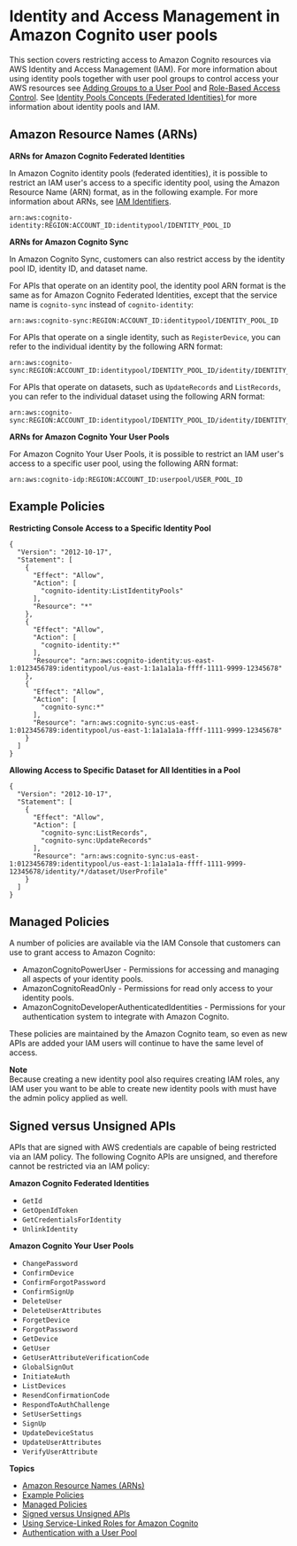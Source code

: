 # Identity and Access Management in Amazon Cognito user pools<a name="resource-permissions"></a>

This section covers restricting access to Amazon Cognito resources via AWS Identity and Access Management \(IAM\)\. For more information about using identity pools together with user pool groups to control access your AWS resources see [Adding Groups to a User Pool](cognito-user-pools-user-groups.md) and [Role\-Based Access Control](role-based-access-control.md)\. See [Identity Pools Concepts \(Federated Identities\) ](concepts.md) for more information about identity pools and IAM\.

## Amazon Resource Names \(ARNs\)<a name="amazon-cognito-amazon-resource-names"></a>

**ARNs for Amazon Cognito Federated Identities**

In Amazon Cognito identity pools \(federated identities\), it is possible to restrict an IAM user's access to a specific identity pool, using the Amazon Resource Name \(ARN\) format, as in the following example\. For more information about ARNs, see [IAM Identifiers](https://docs.aws.amazon.com/IAM/latest/UserGuide/reference_identifiers.html)\.

```
arn:aws:cognito-identity:REGION:ACCOUNT_ID:identitypool/IDENTITY_POOL_ID
```

**ARNs for Amazon Cognito Sync**

In Amazon Cognito Sync, customers can also restrict access by the identity pool ID, identity ID, and dataset name\.

For APIs that operate on an identity pool, the identity pool ARN format is the same as for Amazon Cognito Federated Identities, except that the service name is `cognito-sync` instead of `cognito-identity`:

```
arn:aws:cognito-sync:REGION:ACCOUNT_ID:identitypool/IDENTITY_POOL_ID
```

For APIs that operate on a single identity, such as `RegisterDevice`, you can refer to the individual identity by the following ARN format:

```
arn:aws:cognito-sync:REGION:ACCOUNT_ID:identitypool/IDENTITY_POOL_ID/identity/IDENTITY_ID
```

For APIs that operate on datasets, such as `UpdateRecords` and `ListRecords`, you can refer to the individual dataset using the following ARN format:

```
arn:aws:cognito-sync:REGION:ACCOUNT_ID:identitypool/IDENTITY_POOL_ID/identity/IDENTITY_ID/dataset/DATASET_NAME
```

**ARNs for Amazon Cognito Your User Pools**

For Amazon Cognito Your User Pools, it is possible to restrict an IAM user's access to a specific user pool, using the following ARN format:

```
arn:aws:cognito-idp:REGION:ACCOUNT_ID:userpool/USER_POOL_ID
```

## Example Policies<a name="amazon-cognito-example-policies"></a>

**Restricting Console Access to a Specific Identity Pool**

```
{
  "Version": "2012-10-17",
  "Statement": [
    {
      "Effect": "Allow",
      "Action": [
        "cognito-identity:ListIdentityPools"
      ],
      "Resource": "*"
    },
    {
      "Effect": "Allow",
      "Action": [
        "cognito-identity:*"
      ],
      "Resource": "arn:aws:cognito-identity:us-east-1:0123456789:identitypool/us-east-1:1a1a1a1a-ffff-1111-9999-12345678"
    },
    {
      "Effect": "Allow",
      "Action": [
        "cognito-sync:*"
      ],
      "Resource": "arn:aws:cognito-sync:us-east-1:0123456789:identitypool/us-east-1:1a1a1a1a-ffff-1111-9999-12345678"
    }
  ]
}
```

**Allowing Access to Specific Dataset for All Identities in a Pool**

```
{
  "Version": "2012-10-17",
  "Statement": [
    {
      "Effect": "Allow",
      "Action": [
        "cognito-sync:ListRecords",
        "cognito-sync:UpdateRecords"
      ],
      "Resource": "arn:aws:cognito-sync:us-east-1:0123456789:identitypool/us-east-1:1a1a1a1a-ffff-1111-9999-12345678/identity/*/dataset/UserProfile"
    }
  ]
}
```

## Managed Policies<a name="amazon-cognito-managed-policies"></a>

A number of policies are available via the IAM Console that customers can use to grant access to Amazon Cognito:
+ AmazonCognitoPowerUser \- Permissions for accessing and managing all aspects of your identity pools\.
+ AmazonCognitoReadOnly \- Permissions for read only access to your identity pools\.
+ AmazonCognitoDeveloperAuthenticatedIdentities \- Permissions for your authentication system to integrate with Amazon Cognito\.

These policies are maintained by the Amazon Cognito team, so even as new APIs are added your IAM users will continue to have the same level of access\.

**Note**  
Because creating a new identity pool also requires creating IAM roles, any IAM user you want to be able to create new identity pools with must have the admin policy applied as well\.

## Signed versus Unsigned APIs<a name="amazon-cognito-signed-versus-unsigned-apis"></a>

APIs that are signed with AWS credentials are capable of being restricted via an IAM policy\. The following Cognito APIs are unsigned, and therefore cannot be restricted via an IAM policy:

**Amazon Cognito Federated Identities**
+ `GetId`
+ `GetOpenIdToken`
+ `GetCredentialsForIdentity`
+ `UnlinkIdentity`

**Amazon Cognito Your User Pools**
+ `ChangePassword`
+ `ConfirmDevice`
+ `ConfirmForgotPassword`
+ `ConfirmSignUp`
+ `DeleteUser`
+ `DeleteUserAttributes`
+ `ForgetDevice`
+ `ForgotPassword`
+ `GetDevice`
+ `GetUser`
+ `GetUserAttributeVerificationCode`
+ `GlobalSignOut`
+ `InitiateAuth`
+ `ListDevices`
+ `ResendConfirmationCode`
+ `RespondToAuthChallenge`
+ `SetUserSettings`
+ `SignUp`
+ `UpdateDeviceStatus`
+ `UpdateUserAttributes`
+ `VerifyUserAttribute`

**Topics**
+ [Amazon Resource Names \(ARNs\)](#amazon-cognito-amazon-resource-names)
+ [Example Policies](#amazon-cognito-example-policies)
+ [Managed Policies](#amazon-cognito-managed-policies)
+ [Signed versus Unsigned APIs](#amazon-cognito-signed-versus-unsigned-apis)
+ [Using Service\-Linked Roles for Amazon Cognito](using-service-linked-roles.md)
+ [Authentication with a User Pool](authentication.md)